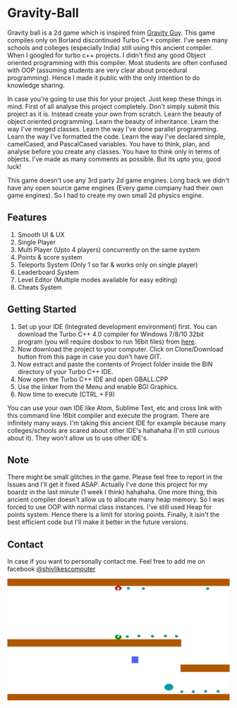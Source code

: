 # Gravity-Ball

Gravity ball is a 2d game which is inspired from [Gravity Guy](http://www.y8.com/games/gravity_guy). This game compiles only on Borland discontinued Turbo C++ compiler. I've seen many schools and colleges (especially India) still using this ancient compiler. When I googled for turbo c++ projects. I didn't find any good Object oriented programming with this compiler. Most students are often confused with OOP (assuming students are very clear about procedural programming). Hence I made it public with the only intention to do knowledge sharing.

In case you're going to use this for your project. Just keep these things in mind. First of all analyse this project completely. Don't simply submit this project as it is. Instead create your own from scratch. Learn the beauty of object oriented programming. Learn the beauty of inheritance. Learn the way I've merged classes. Learn the way I’ve done parallel programming. Learn the way I've formatted the code. Learn the way I've declared simple, camelCased, and PascalCased variables. You have to think, plan, and analyse before you create any classes. You have to think only in terms of objects. I’ve made as many comments as possible. But its upto you, good luck!

This game doesn't use any 3rd party 2d game engines. Long back we didn't have any open source game engines (Every game company had their own game engines). So I had to create my own small 2d physics engine.

## Features

1. Smooth UI & UX
2. Single Player
3. Multi Player (Upto 4 players) concurrently on the same system 
4. Points & score system
5. Teleports System (Only 1 so far & works only on single player)
6. Leaderboard System
7. Level Editor (Multiple modes available for easy editing)
8. Cheats System

## Getting Started

1. Set up your IDE (Integrated development environment) first. You can download the Turbo C++ 4.0 compiler for Windows 7/8/10 32bit program (you will require dosbox to run 16bit files) from [here](https://drive.google.com/file/d/0B_LCZZjtZ3WPUFVxanFNM2tNWk0/view?usp=sharing).
2. Now download the project to your computer. Click on Clone/Download button from this page in case you don't have GIT.
3. Now extract and paste the contents of Project folder inside the BIN directory of your Turbo C++ IDE.
4. Now open the Turbo C++ IDE and open GBALL.CPP
5. Use the linker from the Menu and enable BGI Graphics.
6. Now time to execute (CTRL + F9)

You can use your own IDE like Atom, Sublime Text, etc and cross link with this command line 16bit compiler and execute the program. There are infinitely many ways. I'm taking this ancient IDE for example because many colleges/schools are scared about other IDE's hahahaha (I'm still curious about it). They won't allow us to use other IDE's. 

## Note

There might be small glitches in the game. Please feel free to report in the Issues and I'll get it fixed ASAP. Actually I've done this project for my boardz in the last minute (1 week I think) hahahaha. One more thing, this ancient compiler doesn't allow us to allocate many heap memory. So I was forced to use OOP with normal class instances. I've still used Heap for points system. Hence there is a limit for storing points. Finally, it isin't the best efficient code but I'll make it better in the future versions.

## Contact

In case if you want to personally contact me. Feel free to add me on facebook [@shivlikescomputer](https://www.facebook.com/shivlikescomputer)

![Screenshot](/Screenshot/Screenshot_14.png?raw=true)
